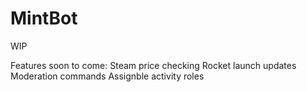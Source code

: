 # MintBot
WIP

Features soon to come:
	Steam price checking
	Rocket launch updates
	Moderation commands
	Assignble activity roles
	